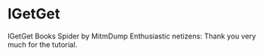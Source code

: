 # IGetGet

IGetGet Books Spider by MitmDump
Enthusiastic netizens: Thank you very much for the tutorial.
